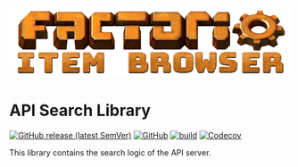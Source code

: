 ![Factorio Item Browser](https://raw.githubusercontent.com/factorio-item-browser/documentation/master/asset/image/logo.png) 

# API Search Library

[![GitHub release (latest SemVer)](https://img.shields.io/github/v/release/factorio-item-browser/api-search)](https://github.com/factorio-item-browser/api-search/releases)
[![GitHub](https://img.shields.io/github/license/factorio-item-browser/api-search)](LICENSE.md)
[![build](https://img.shields.io/github/workflow/status/factorio-item-browser/api-search/CI?logo=github)](https://github.com/factorio-item-browser/api-search/actions)
[![Codecov](https://img.shields.io/codecov/c/gh/factorio-item-browser/api-search?logo=codecov)](https://codecov.io/gh/factorio-item-browser/api-search)

This library contains the search logic of the API server.
